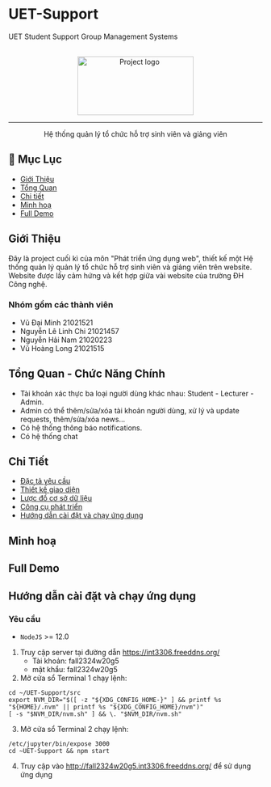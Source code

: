 # UET-Support

UET Student Support Group Management Systems

<p align="center">
  <br>
  <img width=230px height=116px  src="" alt="Project logo">

</p>

---

<p align="center"> Hệ thống quản lý tổ chức hỗ trợ sinh viên và giảng viên
    <br>
</p>

## 📝 Mục Lục

- [Giới Thiệu](#Giới-Thiệu)
- [Tổng Quan](#Tổng-Quan---Chức-Năng-Chính)
- [Chi tiết](#Chi-tiết)
- [Minh hoạ](#Minh-hoạ)
- [Full Demo](#full-demo)

## Giới Thiệu

Đây là project cuối kì của môn "Phát triển ứng dụng web", thiết kế một Hệ thống quản lý quản lý tổ chức hỗ trợ sinh viên và giảng viên trên website. Website được lấy cảm hứng và kết hợp giữa vài website của trường ĐH Công nghệ.

### Nhóm gồm các thành viên

- Vũ Đại Minh 21021521
- Nguyễn Lê Linh Chi 21021457
- Nguyễn Hải Nam 21020223
- Vũ Hoàng Long 21021515

## Tổng Quan - Chức Năng Chính

- Tài khoản xác thực ba loại người dùng khác nhau: Student - Lecturer - Admin.
- Admin có thể thêm/sửa/xóa tài khoản người dùng, xử lý và update requests, thêm/sửa/xóa news...
- Có hệ thống thông báo notifications.
- Có hệ thống chat

## Chi Tiết

- [Đặc tả yêu cầu](https://docs.google.com/spreadsheets/d/1DhNEjYQtH2ATCYq_AK6OIxIxEMC-rLdmbGcPUtDt5VM/edit)
- [Thiết kế giao diện]()
- [Lược đồ cơ sở dữ liệu](https://drive.google.com/file/d/1fI8ovU3r6wAMqzpdfqutZcZGncCVh0_-/view)
- [Công cụ phát triển]()
- [Hướng dẫn cài đặt và chạy ứng dụng](/docs/installationAndRun.md)

## Minh hoạ
<!-- | login screen                                        | Courses Screen                          |
| ----------------------------                        | ----------------------------------------|
| ![login screen][ref-login]                          | ![courses screen][ref-courses-screen]   |
| Lectures Screen                                     | Modules Screen                          |
| ![lectures screen][ref-lectures-screen]             | ![modules screen][ref-modules-screen]   |
| Assessment Creation Screen                          | Assessment View Screen                  |
| ![Assessment Creation][ref-assessment-creation]     | ![Assessment View][ref-assessment-view] |
| Exam taking Screen                                  | Grading Screen                          |
| ![Exam taking Screen][ref-exam-taking-screen]       | ![Grading Screen][ref-grading-screen]   |
| Grade Book Screen                                   | Course Settings Screen                  | 
| ![Grade Book Screen][ref-grade-book-screen]         | ![Course Settings Screen][ref-course-settings-screen] | -->

## Full Demo

## Hướng dẫn cài đặt và chạy ứng dụng

### Yêu cầu 
- `NodeJS` >= 12.0

1. Truy cập server tại đường dẫn https://int3306.freeddns.org/
   - Tài khoản: fall2324w20g5
   - mật khẩu: fall2324w20g5
2. Mở cửa sổ Terminal 1 chạy lệnh:
```
cd ~/UET-Support/src
export NVM_DIR="$([ -z "${XDG_CONFIG_HOME-}" ] && printf %s "${HOME}/.nvm" || printf %s "${XDG_CONFIG_HOME}/nvm")"
[ -s "$NVM_DIR/nvm.sh" ] && \. "$NVM_DIR/nvm.sh"
```
3. Mở cửa sổ Terminal 2 chạy lệnh:
```
/etc/jupyter/bin/expose 3000
cd ~UET-Support && npm start
```
4. Truy cập vào http://fall2324w20g5.int3306.freeddns.org/ để sử dụng ứng dụng
